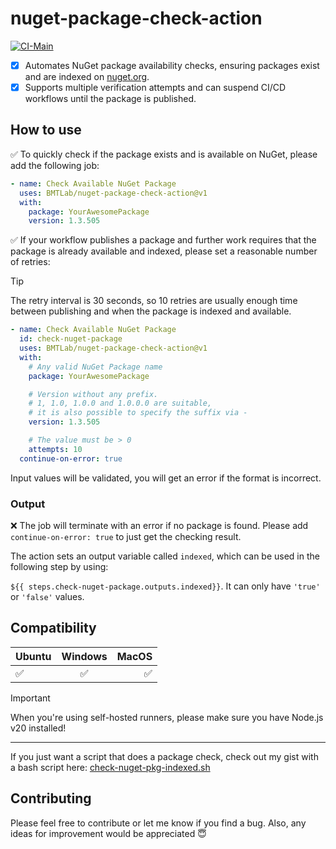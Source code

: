 # nuget-package-check-action

[![CI-Main](https://github.com/BMTLab/nuget-package-check-action/actions/workflows/ci-main.yml/badge.svg)](https://github.com/BMTLab/nuget-package-check-action/actions/workflows/ci-main.yml)

- [x] Automates NuGet package availability checks, ensuring packages exist and are indexed on [nuget.org](https://nuget.org).
- [x] Supports multiple verification attempts and can suspend CI/CD workflows until the package is published.

## How to use

:white_check_mark: To quickly check if the package exists and is available on NuGet, please add the following job:

```yaml
- name: Check Available NuGet Package
  uses: BMTLab/nuget-package-check-action@v1
  with:
    package: YourAwesomePackage
    version: 1.3.505
```

:white_check_mark: If your workflow publishes a package and further work requires that the package is already available and indexed,
please set a reasonable number of retries:

> [!TIP]
> The retry interval is 30 seconds,
so 10 retries are usually enough time between publishing and when the package is indexed and available.

```yaml
- name: Check Available NuGet Package
  id: check-nuget-package
  uses: BMTLab/nuget-package-check-action@v1
  with:
    # Any valid NuGet Package name
    package: YourAwesomePackage

    # Version without any prefix. 
    # 1, 1.0, 1.0.0 and 1.0.0.0 are suitable, 
    # it is also possible to specify the suffix via -
    version: 1.3.505

    # The value must be > 0
    attempts: 10
  continue-on-error: true
```

Input values will be validated, you will get an error if the format is incorrect.

### Output

:x: The job will terminate with an error if no package is found.
Please add `continue-on-error: true` to just get the checking result.

The action sets an output variable called `indexed`, which can be used in the following step by using: 

`${{ steps.check-nuget-package.outputs.indexed}}`. It can only have `'true'` or `'false'` values.

## Compatibility
| Ubuntu    | Windows |       MacOS |
|:----------|:-------:|------------:|
| :white_check_mark:  |  :white_check_mark:  | :white_check_mark: |

> [!IMPORTANT]
> When you're using self-hosted runners, please make sure you have Node.js v20 installed!

****************************
If you just want a script that does a package check, check out my gist with a bash script here: 
[check-nuget-pkg-indexed.sh](https://gist.github.com/BMTLab/28709f017c338a53e5845d04c00e6eb9)

## Contributing
Please feel free to contribute or let me know if you find a bug. 
Also, any ideas for improvement would be appreciated :innocent:

